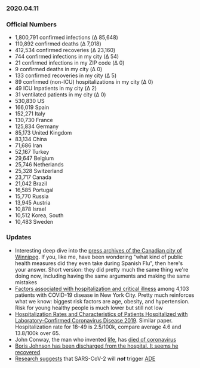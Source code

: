 ### 2020.04.11

### Official Numbers

* 1,800,791 confirmed infections (Δ 85,648)
* 110,892 confirmed deaths (Δ 7,018)
* 412,534 confirmed recoveries (Δ 23,160)
* 744 confirmed infections in my city (Δ 54)
* 21 confirmed infections in my ZIP code (Δ 0)
* 9 confirmed deaths in my city (Δ 0)
* 133 confirmed recoveries in my city (Δ 5)
* 89 confirmed (non-ICU) hospitalizations in my city (Δ 0)
* 49 ICU Inpatients in my city (Δ 2)
* 31 ventilated patients in my city (Δ 0)
* 530,830 US
* 166,019 Spain
* 152,271 Italy
* 130,730 France
* 125,834 Germany
* 85,173 United Kingdom
* 83,134 China
* 71,686 Iran
* 52,167 Turkey
* 29,647 Belgium
* 25,746 Netherlands
* 25,328 Switzerland
* 23,717 Canada
* 21,042 Brazil
* 16,585 Portugal
* 15,770 Russia
* 13,945 Austria
* 10,878 Israel
* 10,512 Korea, South
* 10,483 Sweden

### Updates

* Interesting deep dive into the [press archives of the Canadian city of
  Winnipeg](https://twitter.com/brent_bellamy/status/1248413252410683394).
  If you, like me, have been wondering "what kind of public health
  measures did they even take during Spanish Flu", then here's your
  answer. Short version: they did pretty much the same thing we're doing
  now, including having the same arguments and making the same mistakes
* [Factors associated with hospitalization and critical
  illness](https://www.medrxiv.org/content/10.1101/2020.04.08.20057794v1)
  among 4,103 patients with COVID-19 disease in New York City. Pretty
  much reinforces what we know: biggest risk factors are age, obesity, and
  hypertension. Risk for young healthy people is much lower but still not
  low
* [Hospitalization Rates and Characteristics of Patients Hospitalized with
  Laboratory-Confirmed Coronavirus Disease
  2019](https://www.cdc.gov/mmwr/volumes/69/wr/pdfs/mm6915e3-H.pdf).
  Similar paper. Hospitalization rate for 18-49 is 2.5/100k, compare
  average 4.6 and 13.8/100k over 65.
* John Conway, the man who invented
  [life](https://en.wikipedia.org/wiki/Conway%27s_Game_of_Life), has
  [died of
  coronavirus](https://www.i-programmer.info/news/82-heritage/13614-john-conway-dies-from-coronavirus.html)
* [Boris Johnson has been discharged from the hospital. It seems he
  recovered](https://www.bbc.com/news/uk-politics-52262012)
* [Research
  suggests](https://www.biorxiv.org/content/10.1101/2020.04.10.036418v1)
  that SARS-CoV-2 will _**not**_ trigger
  [ADE](https://en.wikipedia.org/wiki/Antibody-dependent_enhancement)
